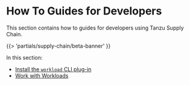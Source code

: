 # How To Guides for Developers

This section contains how to guides for developers using Tanzu Supply Chain.

{{> 'partials/supply-chain/beta-banner' }}

In this section:

- [Install the `workload` CLI plug-in](./install-the-cli.hbs.md)
- [Work with Workloads](./discover-workloads.hbs.md)
